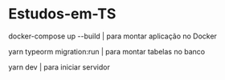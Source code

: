 # Estudos-em-TS

docker-compose up --build | para montar aplicação no Docker

yarn typeorm migration:run | para montar tabelas no banco

yarn dev | para iniciar servidor
